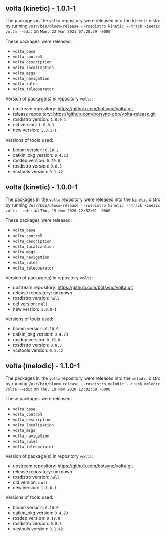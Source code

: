 ## volta (kinetic) - 1.0.1-1

The packages in the `volta` repository were released into the `kinetic` distro by running `/usr/bin/bloom-release --rosdistro kinetic --track kinetic volta --edit` on `Mon, 22 Mar 2021 07:20:59 -0000`

These packages were released:
- `volta_base`
- `volta_control`
- `volta_description`
- `volta_localization`
- `volta_msgs`
- `volta_navigation`
- `volta_rules`
- `volta_teleoperator`

Version of package(s) in repository `volta`:

- upstream repository: https://github.com/botsync/volta.git
- release repository: https://github.com/botsync-gbp/volta-release.git
- rosdistro version: `1.0.0-1`
- old version: `1.0.0-1`
- new version: `1.0.1-1`

Versions of tools used:

- bloom version: `0.10.2`
- catkin_pkg version: `0.4.23`
- rosdep version: `0.20.0`
- rosdistro version: `0.8.3`
- vcstools version: `0.1.42`


## volta (kinetic) - 1.0.0-1

The packages in the `volta` repository were released into the `kinetic` distro by running `/usr/bin/bloom-release --rosdistro kinetic --track kinetic volta --edit` on `Thu, 19 Nov 2020 12:52:01 -0000`

These packages were released:
- `volta_base`
- `volta_control`
- `volta_description`
- `volta_localization`
- `volta_msgs`
- `volta_navigation`
- `volta_rules`
- `volta_teleoperator`

Version of package(s) in repository `volta`:

- upstream repository: https://github.com/botsync/volta.git
- release repository: unknown
- rosdistro version: `null`
- old version: `null`
- new version: `1.0.0-1`

Versions of tools used:

- bloom version: `0.10.0`
- catkin_pkg version: `0.4.23`
- rosdep version: `0.19.0`
- rosdistro version: `0.8.3`
- vcstools version: `0.1.42`


## volta (melodic) - 1.1.0-1

The packages in the `volta` repository were released into the `melodic` distro by running `/usr/bin/bloom-release --rosdistro melodic --track melodic volta --edit` on `Thu, 19 Nov 2020 12:02:38 -0000`

These packages were released:
- `volta_base`
- `volta_control`
- `volta_description`
- `volta_localization`
- `volta_msgs`
- `volta_navigation`
- `volta_rules`
- `volta_teleoperator`

Version of package(s) in repository `volta`:

- upstream repository: https://github.com/botsync/volta.git
- release repository: unknown
- rosdistro version: `null`
- old version: `null`
- new version: `1.1.0-1`

Versions of tools used:

- bloom version: `0.10.0`
- catkin_pkg version: `0.4.23`
- rosdep version: `0.19.0`
- rosdistro version: `0.8.3`
- vcstools version: `0.1.42`


